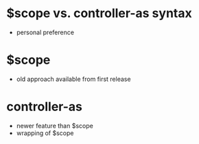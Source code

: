# $scope vs. controller-as syntax

- personal preference

# $scope

- old approach available from first release

# controller-as

- newer feature than $scope
- wrapping of $scope
